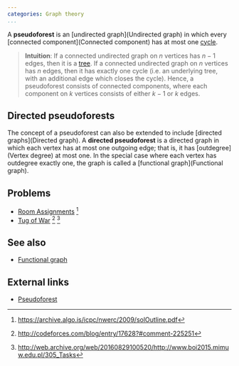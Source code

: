 ```yaml
---
categories: Graph theory
...
```


A **pseudoforest** is an [undirected graph](Undirected graph) in which every [connected component](Connected component) has at most one [cycle](Cycle (graph theory)).

> **Intuition**: If a connected undirected graph on $n$ vertices has $n-1$ edges, then it is a [tree](Tree). If a connected undirected graph on $n$ vertices has $n$ edges, then it has exactly one cycle (i.e. an underlying tree, with an additional edge which closes the cycle). Hence, a pseudoforest consists of connected components, where each component on $k$ vertices consists of either $k-1$ or $k$ edges.

## Directed pseudoforests
The concept of a pseudoforest can also be extended to include [directed graphs](Directed graph). A **directed pseudoforest** is a directed graph in which each vertex has at most one outgoing edge; that is, it has [outdegree](Vertex degree) at most one. In the special case where each vertex has outdegree exactly one, the graph is called a [functional graph](Functional graph).

## Problems
- [Room Assignments](https://open.kattis.com/problems/roomassignments) [^3]
- [Tug of War](https://boi.cses.fi/files/boi2015_day2.pdf) [^1] [^2]

## See also
- [Functional graph]()

## External links
- [Pseudoforest](https://en.wikipedia.org/wiki/Pseudoforest)

[^1]: <http://codeforces.com/blog/entry/17628?#comment-225251>
[^2]: <http://web.archive.org/web/20160829100520/http://www.boi2015.mimuw.edu.pl/305_Tasks>
[^3]: <https://archive.algo.is/icpc/nwerc/2009/solOutline.pdf>
